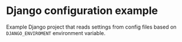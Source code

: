 # Django configuration example

Example Django project that reads settings from config files based on `DJANGO_ENVIROMENT` environment variable.
